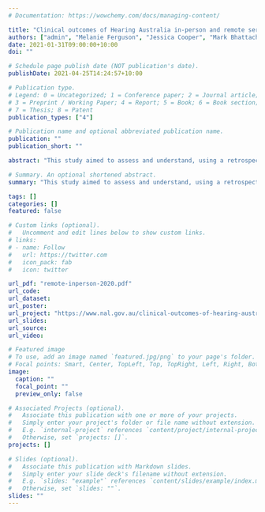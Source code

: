 ```yaml
---
# Documentation: https://wowchemy.com/docs/managing-content/

title: "Clinical outcomes of Hearing Australia in-person and remote services"
authors: ["admin", "Melanie Ferguson", "Jessica Cooper", "Mark Bhattacharyya", "David Wigney", "Katie Miller", "Jessica Libby"]
date: 2021-01-31T09:00:00+10:00
doi: ""

# Schedule page publish date (NOT publication's date).
publishDate: 2021-04-25T14:24:57+10:00

# Publication type.
# Legend: 0 = Uncategorized; 1 = Conference paper; 2 = Journal article;
# 3 = Preprint / Working Paper; 4 = Report; 5 = Book; 6 = Book section;
# 7 = Thesis; 8 = Patent
publication_types: ["4"]

# Publication name and optional abbreviated publication name.
publication: ""
publication_short: ""

abstract: "This study aimed to assess and understand, using a retrospective mixed-methods design:\n1. whether clients receiving hearing services delivered remotely obtained similar or different clinical outcomes to clients receiving hearing services delivered in-person, and\n2. the experiences that clients had of remotely delivered services and their decision to access or refuse those services.\n\nOne hundred and two Hearing Australia clients seen for hearing aid fitting were recruited and their clinical outcomes post-fitting were collected via telephone interview. Of these, 45 were seen entirely in-person and 48 received a remote follow-up by telephone or video. Nine clients who were seen for a remote appointment that was not a follow-up appointment were excluded from this analysis.\n\nThere were no significant differences in any clinical outcome between those who received a remote follow-up appointment and those who received their entire appointment journey in-person. Outcomes were self-reported hearing aid use, benefit, satisfaction, residual disability, and social isolation.\n\nClients seen remotely had a significantly weaker preference for in-person services than those seen in-person, although two thirds of them still preferred in-person services over remote services.\n\nA subset of participants (n= 11) was also contacted for a follow-up interview about their experiences with in-person and remote services.\n\nParticipants described their experiences with Hearing Australia positively, whether they were seen in-person or remotely. Participants who preferred to be seen in-person stressed the importance of interpersonal relationships and communication that they felt would be strengthened by attending the hearing centre in-person.\n\nThis report also discusses a theoretical model that may be useful in designing, implementing, and reviewing technology-based hearing services in the future to improve acceptance by clients."

# Summary. An optional shortened abstract.
summary: "This study aimed to assess and understand, using a retrospective mixed-methods design:\n1. whether clients receiving hearing services delivered remotely obtained similar or different clinical outcomes to clients receiving hearing services delivered in-person, and\n2. the experiences that clients had of remotely delivered services and their decision to access or refuse those services."

tags: []
categories: []
featured: false

# Custom links (optional).
#   Uncomment and edit lines below to show custom links.
# links:
# - name: Follow
#   url: https://twitter.com
#   icon_pack: fab
#   icon: twitter

url_pdf: "remote-inperson-2020.pdf"
url_code:
url_dataset:
url_poster:
url_project: "https://www.nal.gov.au/clinical-outcomes-of-hearing-australia-inperson-and-remote-services/"
url_slides:
url_source:
url_video:

# Featured image
# To use, add an image named `featured.jpg/png` to your page's folder.
# Focal points: Smart, Center, TopLeft, Top, TopRight, Left, Right, BottomLeft, Bottom, BottomRight.
image:
  caption: ""
  focal_point: ""
  preview_only: false

# Associated Projects (optional).
#   Associate this publication with one or more of your projects.
#   Simply enter your project's folder or file name without extension.
#   E.g. `internal-project` references `content/project/internal-project/index.md`.
#   Otherwise, set `projects: []`.
projects: []

# Slides (optional).
#   Associate this publication with Markdown slides.
#   Simply enter your slide deck's filename without extension.
#   E.g. `slides: "example"` references `content/slides/example/index.md`.
#   Otherwise, set `slides: ""`.
slides: ""
---
```

